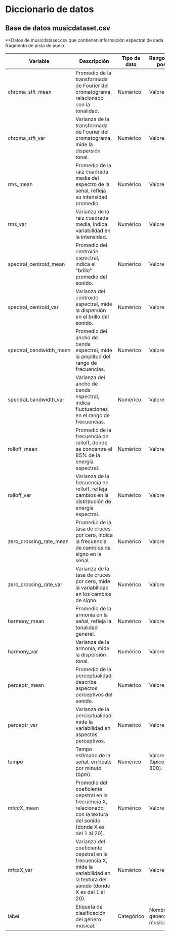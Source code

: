 # Diccionario de datos

## Base de datos musicdataset.csv

**Datos de musicdataset.csv que contienen información espectral de cada fragmento de pista de audio.

| Variable | Descripción | Tipo de dato | Rango/Valores posibles | Fuente de datos |
| --- | --- | --- | --- | --- |
| chroma_stft_mean       | Promedio de la transformada de Fourier del cromatograma, relacionado con la tonalidad. | Numérico     | Valores reales.                 | musicdataset.csv |
| chroma_stft_var        | Varianza de la transformada de Fourier del cromatograma, mide la dispersión tonal. | Numérico     | Valores reales.                 | musicdataset.csv |
| rms_mean               | Promedio de la raíz cuadrada media del espectro de la señal, refleja su intensidad promedio. | Numérico     | Valores reales.                 | musicdataset.csv |
| rms_var                | Varianza de la raíz cuadrada media, indica variabilidad en la intensidad. | Numérico     | Valores reales.                 | musicdataset.csv |
| spectral_centroid_mean | Promedio del centroide espectral, indica el "brillo" promedio del sonido. | Numérico     | Valores reales.                 | musicdataset.csv |
| spectral_centroid_var  | Varianza del centroide espectral, mide la dispersión en el brillo del sonido. | Numérico     | Valores reales.                 | musicdataset.csv |
| spectral_bandwidth_mean| Promedio del ancho de banda espectral, mide la amplitud del rango de frecuencias. | Numérico     | Valores reales.                 | musicdataset.csv |
| spectral_bandwidth_var | Varianza del ancho de banda espectral, indica fluctuaciones en el rango de frecuencias. | Numérico     | Valores reales.                 | musicdataset.csv |
| rolloff_mean           | Promedio de la frecuencia de rolloff, donde se concentra el 85% de la energía espectral. | Numérico     | Valores reales.                 | musicdataset.csv |
| rolloff_var            | Varianza de la frecuencia de rolloff, refleja cambios en la distribución de energía espectral. | Numérico     | Valores reales.                 | musicdataset.csv |
| zero_crossing_rate_mean| Promedio de la tasa de cruces por cero, indica la frecuencia de cambios de signo en la señal. | Numérico     | Valores reales.                 | musicdataset.csv |
| zero_crossing_rate_var | Varianza de la tasa de cruces por cero, mide la variabilidad en los cambios de signo. | Numérico     | Valores reales.                 | musicdataset.csv |
| harmony_mean           | Promedio de la armonía en la señal, refleja la tonalidad general. | Numérico     | Valores reales.                 | musicdataset.csv |
| harmony_var            | Varianza de la armonía, mide la dispersión tonal. | Numérico     | Valores reales.                 |
| perceptr_mean          | Promedio de la perceptualidad, describe aspectos perceptivos del sonido. | Numérico     | Valores reales.                 | musicdataset.csv |
| perceptr_var           | Varianza de la perceptualidad, mide la variabilidad en aspectos perceptivos. | Numérico     | Valores reales.                 | musicdataset.csv |
| tempo                  | Tempo estimado de la señal, en beats por minuto (bpm). | Numérico     | Valores reales (típico: 0-300). |
| mfccX_mean             | Promedio del coeficiente cepstral en la frecuencia X, relacionado con la textura del sonido (donde X es del 1 al 20). | Numérico     | Valores reales.                 | musicdataset.csv |
| mfccX_var              | Varianza del coeficiente cepstral en la frecuencia X, mide la variabilidad en la textura del sonido (donde X es del 1 al 20). | Numérico     | Valores reales.                 | musicdataset.csv |
| label                  | Etiqueta de clasificación del género musical. | Categórico   | Nombres de géneros musicales.   | musicdataset.csv |


